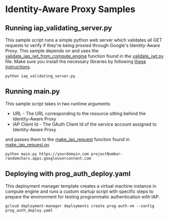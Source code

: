 # Identity-Aware Proxy Samples

## Running iap_validating_server.py

This sample script runs a simple python web server which validates all GET requests to verify if they're being proxied through Google's Identity-Aware Proxy. This sample depends on and uses the [validate_iap_jwt_from_compute_engine](https://github.com/GoogleCloudPlatform/python-docs-samples/blob/3f5de8c8857784e90935379b63c352c0a5f7f8da/iap/validate_jwt.py#L49) function found in the [validate_jwt.py](https://github.com/GoogleCloudPlatform/python-docs-samples/blob/master/iap/validate_jwt.py) file. Make sure you install the necessary libraries by following [these instructions](https://github.com/GoogleCloudPlatform/python-docs-samples/tree/master/iap#using-validate_jwt).

    python iap_validating_server.py

## Running main.py

This sample script takes in two runtime arguments

* URL - The URL corresponding to the resource sitting behind the Identity-Aware Proxy 
* IAP Client Id - The OAuth Client Id of the service account assigned to Identity-Aware Proxy

and passes them to the [make_iap_request](https://github.com/GoogleCloudPlatform/python-docs-samples/blob/3f5de8c8857784e90935379b63c352c0a5f7f8da/iap/make_iap_request.py#L33) function found in [make_iap_request.py](https://github.com/GoogleCloudPlatform/python-docs-samples/blob/master/iap/make_iap_request.py)

    python main.py https://yourdomain.com projectNumber-randomchars.apps.googleusercontent.com

## Deploying with prog_auth_deploy.yaml

This deployment manager template creates a virtual machine instance in compute engine and runs a custom startup script with specific steps to prepare the environment for testing programmatic authentication with IAP. 

    gcloud deployment-manager deployments create prog-auth-vm --config prog_auth_deploy.yaml
